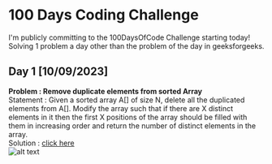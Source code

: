 # 100 Days Coding Challenge
I'm publicly committing to the 100DaysOfCode Challenge starting today! 
Solving 1 problem a day other than the problem of the day in geeksforgeeks.

## Day 1 [10/09/2023]
<b>Problem : Remove duplicate elements from sorted Array</b><br>
Statement : Given a sorted array A[] of size N, delete all the duplicated elements from A[]. Modify the array such that if there are X distinct elements in it then the first X positions of the array should be filled with them in increasing order and return the number of distinct elements in the array.<br>
Solution : [click here]()<br>
![alt text](/image/day1.png)
